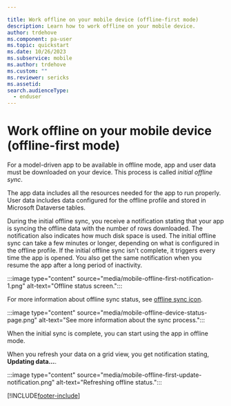 ```yaml
---

title: Work offline on your mobile device (offline-first mode)
description: Learn how to work offline on your mobile device.
author: trdehove
ms.component: pa-user
ms.topic: quickstart
ms.date: 10/26/2023
ms.subservice: mobile
ms.author: trdehove
ms.custom: ""
ms.reviewer: sericks
ms.assetid: 
search.audienceType: 
  - enduser
---
```


# Work offline on your mobile device (offline-first mode)

For a model-driven app to be available in offline mode, app and user data must be downloaded on your device. This process is called *initial offline sync*.

The app data includes all the resources needed for the app to run properly. User data includes data configured for the offline profile and stored in Microsoft Dataverse tables.

During the initial offline sync, you receive a notification stating that your app is syncing the offline data with the number of rows downloaded. The notification also indicates how much disk space is used. The initial offline sync can take a few minutes or longer, depending on what is configured in the offline profile. If the initial offline sync isn't complete, it triggers every time the app is opened. You also get the same notification when you resume the app after a long period of inactivity.

:::image type="content" source="media/mobile-offline-first-notification-1.png" alt-text="Offline status screen.":::

For more information about offline sync status, see [offline sync icon](offline-sync-icon.md).

:::image type="content" source="media/mobile-offline-device-status-page.png" alt-text="See more information about the sync process.":::

When the initial sync is complete, you can start using the app in offline mode.

When you refresh your data on a grid view, you get notification stating, **Updating data...**.

:::image type="content" source="media/mobile-offline-first-update-notification.png" alt-text="Refreshing offline status.":::

[!INCLUDE[footer-include](../includes/footer-banner.md)]
